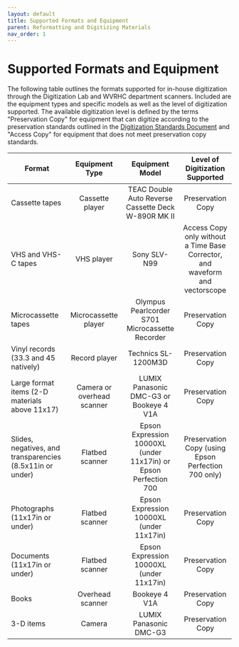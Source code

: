 ```yaml
---
layout: default
title: Supported Formats and Equipment
parent: Reformatting and Digitizing Materials
nav_order: 1
---
```


# Supported Formats and Equipment

The following table outlines the formats supported for in-house digitization through the Digitization Lab and WVRHC department scanners. Included are the equipment types and specific models as well as the level of digitization supported. The available digitization level is defined by the terms "Preservation Copy" for equipment that can digitize according to the preservation standards outlined in the [Digitization Standards Document](https://elizajames.github.io/digital-preservation-documentation/assets/files/DigitzationStandards.docx) and "Access Copy" for equipment that does not meet preservation copy standards.   

|       __Format__                                                   |          __Equipment Type__       |                            __Equipment Model__                          |                           __Level of Digitization Supported__                       |
|----------------------------------------------------------------|:-----------------------------:|:--------------------------------------------------------------------:|:-------------------------------------------------------------------------------:|
|     Cassette tapes                                             |   Cassette player             |   TEAC Double Auto Reverse Cassette Deck W-890R MK II                |   Preservation Copy                                                             |
|     VHS and VHS-C tapes                                        |   VHS player                  |   Sony SLV-N99                                                       |   Access Copy only without a Time Base Corrector, and waveform and vectorscope  |
|     Microcassette tapes                                        |   Microcassette player        |   Olympus Pearlcorder S701 Microcassette Recorder                    |   Preservation Copy                                                             |
|     Vinyl records (33.3 and 45 natively)                       |   Record player               |   Technics SL-1200M3D                                                |   Preservation Copy                                                             |
|     Large format items (2-D materials above 11x17)             |   Camera or overhead scanner  |   LUMIX Panasonic DMC-G3 or Bookeye 4 V1A                            |   Preservation Copy                                                             |
|     Slides, negatives, and transparencies (8.5x11in or under)  |   Flatbed scanner             |   Epson Expression 10000XL  (under 11x17in) or Epson Perfection 700  |   Preservation Copy (using Epson Perfection 700 only)                           |
|     Photographs (11x17in or under)                             |   Flatbed scanner             |   Epson Expression 10000XL  (under 11x17in)                          |   Preservation Copy                                                             |
|     Documents (11x17in or under)                               |   Flatbed scanner             |   Epson Expression 10000XL  (under 11x17in)                          |   Preservation Copy                                                             |
|     Books                                                      |   Overhead scanner            |   Bookeye 4 V1A                                                      |   Preservation Copy                                                             |
|     3-D items                                                  |   Camera                      |   LUMIX Panasonic DMC-G3                                             |   Preservation Copy                                                             |